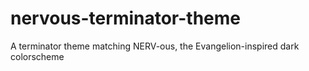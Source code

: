 # nervous-terminator-theme
A terminator theme matching NERV-ous, the Evangelion-inspired dark colorscheme
